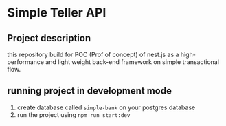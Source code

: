 # Simple Teller API
## Project description
this repository build for POC (Prof of concept) of nest.js as a high-performance and light weight back-end framework on simple transactional flow. 

## running project in development mode
1. create database called `simple-bank` on your postgres database
2. run the project using ``` npm run start:dev ```